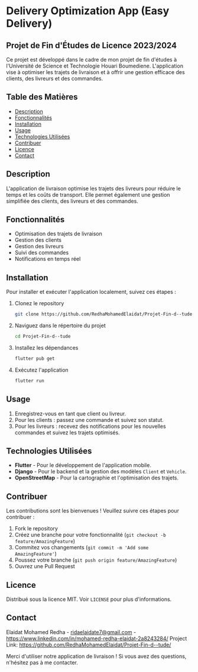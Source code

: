 # Delivery Optimization App (Easy Delivery)

## Projet de Fin d'Études de Licence 2023/2024

Ce projet est développé dans le cadre de mon projet de fin d'études à l'Université de Science et Technologie Houari Boumediene. L'application vise à optimiser les trajets de livraison et à offrir une gestion efficace des clients, des livreurs et des commandes.

## Table des Matières

- [Description](#description)
- [Fonctionnalités](#fonctionnalités)
- [Installation](#installation)
- [Usage](#usage)
- [Technologies Utilisées](#technologies-utilisées)
- [Contribuer](#contribuer)
- [Licence](#licence)
- [Contact](#contact)

## Description

L'application de livraison optimise les trajets des livreurs pour réduire le temps et les coûts de transport. Elle permet également une gestion simplifiée des clients, des livreurs et des commandes.

## Fonctionnalités

- Optimisation des trajets de livraison
- Gestion des clients
- Gestion des livreurs
- Suivi des commandes
- Notifications en temps réel

## Installation

Pour installer et exécuter l'application localement, suivez ces étapes :

1. Clonez le repository
    ```bash
    git clone https://github.com/RedhaMohamedElaidat/Projet-Fin-d--tude/
    ```

2. Naviguez dans le répertoire du projet
    ```bash
    cd Projet-Fin-d--tude
    ```

3. Installez les dépendances
    ```bash
    flutter pub get
    ```

4. Exécutez l'application
    ```bash
    flutter run
    ```

## Usage

1. Enregistrez-vous en tant que client ou livreur.
2. Pour les clients : passez une commande et suivez son statut.
3. Pour les livreurs : recevez des notifications pour les nouvelles commandes et suivez les trajets optimisés.

## Technologies Utilisées

- **Flutter** - Pour le développement de l'application mobile.
- **Django** - Pour le backend et la gestion des modèles `Client` et `Vehicle`.
- **OpenStreetMap** - Pour la cartographie et l'optimisation des trajets.

## Contribuer

Les contributions sont les bienvenues ! Veuillez suivre ces étapes pour contribuer :

1. Fork le repository
2. Créez une branche pour votre fonctionnalité (`git checkout -b feature/AmazingFeature`)
3. Commitez vos changements (`git commit -m 'Add some AmazingFeature'`)
4. Poussez votre branche (`git push origin feature/AmazingFeature`)
5. Ouvrez une Pull Request

## Licence

Distribué sous la licence MIT. Voir `LICENSE` pour plus d'informations.

## Contact

Elaidat Mohamed Redha - ridaelaidate7@gmail.com - https://www.linkedin.com/in/mohamed-redha-elaidat-2a8243284/
Project Link: https://github.com/RedhaMohamedElaidat/Projet-Fin-d--tude/

Merci d'utiliser notre application de livraison ! Si vous avez des questions, n'hésitez pas à me contacter.

